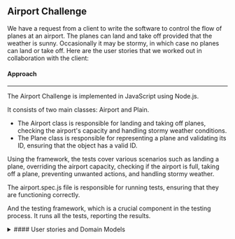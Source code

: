 Airport Challenge
-----
We have a request from a client to write the software to control the flow of planes at an airport. The planes can land and take off provided that the weather is sunny. Occasionally it may be stormy, in which case no planes can land or take off.  Here are the user stories that we worked out in collaboration with the client:

#### Approach
***
The Airport Challenge is implemented in JavaScript using Node.js. 

It consists of two main classes: Airport and Plain. 
* The Airport class is responsible for landing and taking off planes, checking the airport's capacity and handling stormy weather conditions.
* The Plane class is responsible for representing a plane and validating its ID, ensuring that the object has a valid ID.

Using the framework, the tests cover various scenarios such as landing a plane, overriding the airport capacity, checking if the airport is full, taking off a plane, preventing unwanted actions, and handling stormy weather.

The airport.spec.js file is responsible for running tests, ensuring that they are functioning correctly.

And the testing framework, which is a crucial component in the testing process. 
It runs all the tests, reporting the results.

<details>
<summary>#### User stories and Domain Models</summary>
```
1. As an air traffic controller
So I can get passengers to a destination
I want to instruct the airport to land a plane

| Objects | Properties                    | Messages            | Outputs |
| ------- | ----------------------------- | ------------------- | ------- |
| Airport | airportPlanes @Array[@Plane]  | landPlane (@Plane)  | @Void   |
|         |                               |                     |         |
| Plane   | id @String                    |                     |         |

2. As the system designer
So that the software can be used for many different airports
I would like a default airport capacity that can be overridden as appropriate

| Objects   | Properties               | Messages                   | Outputs  |
| --------- | ------------------------ | -------------------------- | -------- |
| Airport   | airportCapacity @Integer | setCapacity(@Integer)      | @Void    |

3. As an air traffic controller
To ensure safety
I want to prevent landing when the airport is full

| Objects   | Properties                            | Messages               | Outputs    |
| --------- | ------------------------------------- | ---------------------- | ---------- |
| Airport   | airportCapacity @Integer              | isFull()               | @Boolean   |

4. As an air traffic controller
So I can get passengers on the way to their destination
I want to instruct the airport to let a plane take off and confirm that it is no longer in the airport

| Objects   | Properties                            | Messages                               | Outputs  |
| --------- | ------------------------------------- | -------------------------------------- | -------  |
| Airport   | airportPlanes @Array[@Plane]          | takeOff(@Plane)                        | @Void    |
|           |                                       | isInAirport()                          | @Boolean |
|           |                                       |                                        |          |
| Plane     | id @String                            |                                        |          |

5. As an air traffic controller
To avoid confusion
I want to prevent asking the airport to let planes take-off which are not at the airport, or land a plane that's already landed

| Objects | Properties                   | Messages                           | Outputs       |
| ------- | ---------------------------- | -----------------------------      | ------------- |
| Airport | airportPlanes @Array[@Plane] | takeOff(@Plane), landPlane(@Plane) | @Void         |
|         |                              | isInAirport(@Plane)                | @Boolean      |
| Plane   | id @String                   |                                    |               |
```
</details>

#### Extended
***
```
6. As an air traffic controller
To ensure safety
I want to prevent takeoff when weather is stormy

| Objects   | Properties            | Messages                      | Outputs  |
| --------- | --------------------- | ----------------------------- | -------  |
| Airport   | weather @String       | takeOff(@Plane)               | @Boolean |
|           |                       | isStormy(@boolean)            |          |
| Plane     | id @String            |                               |          |

7. As an air traffic controller
To ensure safety
I want to prevent landing when weather is stormy

| Objects   | Properties            | Messages                      | Outputs  |
| --------- | --------------------- | ----------------------------- | -------  |
| Airport   | weather @String       | landPlane(@Plane)             | @Boolean |
|           |                       | isStormy(@boolean)            |          |
| Plane     | id @String            |                               |          |

As an air traffic controller
To count planes easily
Planes that have landed must be at an airport

| Objects   | Properties                   | Messages                       | Outputs |
| --------- | -------------------------    | ------------------------------ | ------- |
| Airport   | airportPlanes: Array[@Plane] | landPlane(Plane)               | @Void   |
|           |                              | confirmLanding(Plane)          |         |
| Plane     | id: String                   |                                |         |
```

#### Installation
***
* Clone the repository:
git clone https://github.com/dariastnl/airport-challenge.git

* Change into the project directory and test folder:
cd ../Digital Futures/SE-2306-A-Demos/airport-challenge/test

* Install the dependencies:
npm install

* Run:
node.js airport.spec.js

#### Output
```
Test 1:
Land a plane at the airport using landPlane and expect airportPlanes array to increase in length to 1
------------------------------------------------------------------------------------------------------
1 plane landed at the airport: true
Result: PASS

Test 2
Set airport capacity to 30 using setCapacity and expect airportCapacity to be updated
------------------------------------------------------------------------------------------------------
Test 2: Airport capacity set to 30: true
Test 2: PASS

Test 3
Check if the airport is full using isFull and expect a boolean value
------------------------------------------------------------------------------------------------------
Test 3: Can a plane be landed?: true
Test 3: PASS

Test 4:
A plane takes off, and it is confirmed that it is no longer in the airport
------------------------------------------------------------------------------------------------------
Plane is not in the airport after take off: true
Result: PASS

Test 5:
Prevent taking off a plane not in the airport and prevent landing a plane that is already in the airport
------------------------------------------------------------------------------------------------------
Prevented taking off a plane not in the airport: true
Prevented landing a plane already in the airport: true
Result: PASS

Test 6:
Prevent taking off when weather is stormy
------------------------------------------------------------------------------------------------------
Prevented taking off when weather is stormy: true
Result: PASS

Test 7:
Prevent landing when weather is stormy
------------------------------------------------------------------------------------------------------
Prevented landing when weather is stormy: true
Result: PASS

Test 8:
Planes that have landed must be at an airport
------------------------------------------------------------------------------------------------------
Plane is confirmed to be at the airport after landing: true
Result: PASS
```

#### Author
***
Daria Stanilevici
If you have any questions, feel free to contact me at Discord: charmingyou